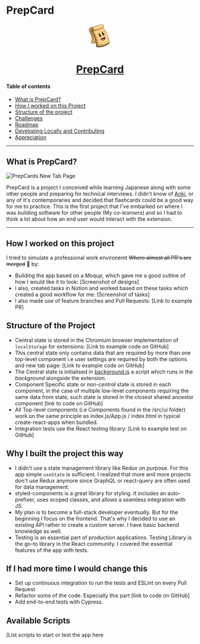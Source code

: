 # PrepCard

<div align="center">
    <a href="#">
        <img src="./public/images/PrepCard128.png" width="64" height="64" alt="PrepCards">
    </a>
    <h1>
        <a href="#">
            PrepCard
        </a>
    </h1>
</div>

#### Table of contents

- [What is PrepCard?](#what-is-prepcard)
- [How I worked on this Project](#how-i-worked-on-this-project)
- [Structure of the project](#structure-of-the-project)
- [Challenges](#challenges)
- [Roadmap](#roadmap)
- [Developing Locally and Contributing](#developing-locally-and-contributing)
- [Appreciation](#appreciation)

---

## What is PrepCard?

<img src="./public/images/prepcard-newtab.png" alt="PrepCards New Tab Page">

PrepCard is a project I conceived while learning Japanese along with some other
people and preparing for technical interviews. I didn't know of
[Anki](https://ankiweb.net), or any of it's contemporaries and decided that
flashcards could be a good way for me to practice. This is the first project
that I've embarked on where I was building software for other people (My
_co-learners_) and so I had to think a lot about how an end user would interact
with the extension.

---

## How I worked on this project

I tried to simulate a professional work environemt ~~Where almost all PR's are
merged~~ 👀 by:

- Building the app based on a _Moqup_, which gave me a good outline of how I
  would like it to look: [Screenshot of designs]
- I also, created tasks in Notion and worked based on these tasks which created
  a good workflow for me: [Screenshot of tasks]
- I also made use of feature branches and Pull Requests: [Link to example PR]

## Structure of the Project

- Central state is stored in the Chromium browser implementation of
  `localStorage` for extensions: [Link to example code on GitHub]
- This central state only contains data that are required by more than one
  top-level component i.e user settings are required by both the options and new
  tab page: [Link to example code on GitHub]
- The Central state is initialised in [background.js]() a script which runs in
  the _background_ alongside the extension.
- Component Specific state or _non-central_ state is stored in each component,
  in the case of multiple low-level components requiring the same data from
  state, such state is stored in the closest shared ancestor component [link to
  code on GitHub]
- All Top-level components (i.e Components found in the /src/ui folder) work on
  the same principle as index.js/App.js / index.html in typical
  create-react-apps when bundled.
- Integration tests use the React testing library: [Link to example test on
  GitHub]

## Why I built the project this way

- I didn't use a state management library like Redux on purpose. For this app
  simple `useState` is sufficient. I realized that more and more projects don't
  use Redux anymore since GraphQL or react-query are often used for data
  management.
- styled-components is a great library for styling. It includes an
  auto-prefixer, uses scoped classes, and allows a seamless integration with JS.
- My plan is to become a full-stack developer eventually. But for the beginning
  I focus on the frontend. That's why I decided to use an existing API rather to
  create a custom server. I have basic backend knowledge as well.
- Testing is an essential part of production applications. Testing Library is
  the go-to library in the React community. I covered the essential features of
  the app with tests.

## If I had more time I would change this

- Set up continuous integration to run the tests and ESLint on every Pull
  Request
- Refactor some of the code. Especially this part [link to code on GitHub]
- Add end-to-end tests with Cypress.

## Available Scripts

[List scripts to start or test the app here
